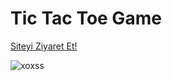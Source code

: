 # Tic Tac Toe Game

[Siteyi Ziyaret Et!](https://xox-game-enqinsel.vercel.app)

![xoxss](https://user-images.githubusercontent.com/76450122/177635294-a8718795-5149-4b60-b18b-019acaf6182b.png)
